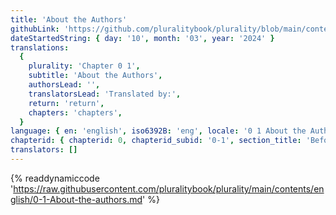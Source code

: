 ```yaml
---
title: 'About the Authors'
githubLink: 'https://github.com/pluralitybook/plurality/blob/main/contents/english/0-1-About-the-authors.md'
dateStartedString: { day: '10', month: '03', year: '2024' }
translations:
  {
    plurality: 'Chapter 0 1',
    subtitle: 'About the Authors',
    authorsLead: '',
    translatorsLead: 'Translated by:',
    return: 'return',
    chapters: 'chapters',
  }
language: { en: 'english', iso6392B: 'eng', locale: '0 1 About the Authors' }
chapterid: { chapterid: 0, chapterid_subid: '0-1', section_title: 'Before you read' }
translators: []
---
```

{% readdynamiccode 'https://raw.githubusercontent.com/pluralitybook/plurality/main/contents/english/0-1-About-the-authors.md' %}
